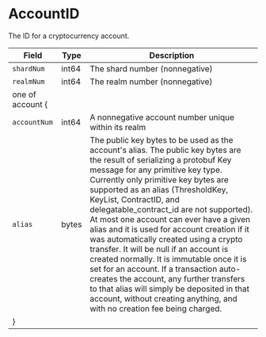 # AccountID

The ID for a cryptocurrency account.

| Field            | Type  | Description                                                                                                                                                                                                                                                                                                                                                                                                                                                                                                                                                                                                                                                                                                                                                  |
| ---------------- | ----- | ------------------------------------------------------------------------------------------------------------------------------------------------------------------------------------------------------------------------------------------------------------------------------------------------------------------------------------------------------------------------------------------------------------------------------------------------------------------------------------------------------------------------------------------------------------------------------------------------------------------------------------------------------------------------------------------------------------------------------------------------------------ |
| `shardNum`       | int64 | The shard number (nonnegative)                                                                                                                                                                                                                                                                                                                                                                                                                                                                                                                                                                                                                                                                                                                               |
| `realmNum`       | int64 | The realm number (nonnegative)                                                                                                                                                                                                                                                                                                                                                                                                                                                                                                                                                                                                                                                                                                                               |
| one of account { |       |                                                                                                                                                                                                                                                                                                                                                                                                                                                                                                                                                                                                                                                                                                                                                              |
| `accountNum`     | int64 | A nonnegative account number unique within its realm                                                                                                                                                                                                                                                                                                                                                                                                                                                                                                                                                                                                                                                                                                         |
| `alias`          | bytes | The public key bytes to be used as the account's alias. The public key bytes are the result of serializing a protobuf Key message for any primitive key type. Currently only primitive key bytes are supported as an alias (ThresholdKey, KeyList, ContractID, and delegatable\_contract\_id are not supported). At most one account can ever have a given alias and it is used for account creation if it was automatically created using a crypto transfer. It will be null if an account is created normally. It is immutable once it is set for an account.  If a transaction auto-creates the account, any further transfers to that alias will simply be deposited in that account, without creating anything, and with no creation fee being charged. |
| }                |       |                                                                                                                                                                                                                                                                                                                                                                                                                                                                                                                                                                                                                                                                                                                                                              |

####

